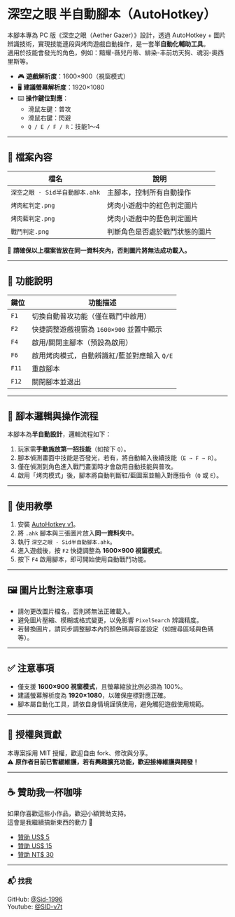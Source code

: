 # 深空之眼 半自動腳本（AutoHotkey）

本腳本專為 PC 版《深空之眼（Aether Gazer）》設計，透過 AutoHotkey + 圖片辨識技術，實現技能連段與烤肉遊戲自動操作，是一套**半自動化輔助工具**。  
適用於技能會發光的角色，例如：黯耀-薇兒丹蒂、緋染-丰前坊天狗、魂羽-奧西里斯等。

- 🎮 **遊戲解析度**：1600×900（視窗模式）  
- 🖥 **建議螢幕解析度**：1920×1080  
- ⌨️ **操作鍵位對應**：
  - 滑鼠左鍵：普攻
  - 滑鼠右鍵：閃避
  - `Q / E / F / R`：技能1～4

---

## 📂 檔案內容

| 檔名                          | 說明                          |
|------------------------------|-------------------------------|
| `深空之眼 - Sid半自動腳本.ahk` | 主腳本，控制所有自動操作        |
| `烤肉紅判定.png`               | 烤肉小遊戲中的紅色判定圖片      |
| `烤肉藍判定.png`               | 烤肉小遊戲中的藍色判定圖片      |
| `戰鬥判定.png`                 | 判斷角色是否處於戰鬥狀態的圖片   |

📌 **請確保以上檔案皆放在同一資料夾內，否則圖片將無法成功載入。**

---

## 🔧 功能說明

| 鍵位   | 功能描述                                        |
|--------|-------------------------------------------------|
| `F1`   | 切換自動普攻功能（僅在戰鬥中啟用）              |
| `F2`   | 快捷調整遊戲視窗為 `1600×900` 並置中顯示        |
| `F4`   | 啟用/關閉主腳本（預設為啟用）                   |
| `F6`   | 啟用烤肉模式，自動辨識紅/藍並對應輸入 `Q/E`     |
| `F11`  | 重啟腳本                                         |
| `F12`  | 關閉腳本並退出                                   |

---

## 🧠 腳本邏輯與操作流程

本腳本為**半自動設計**，邏輯流程如下：

1. 玩家需**手動施放第一招技能**（如按下 `Q`）。
2. 腳本偵測畫面中技能是否發光，若有，將自動輸入後續技能（`E → F → R`）。
3. 僅在偵測到角色進入戰鬥畫面時才會啟用自動技能與普攻。
4. 啟用「烤肉模式」後，腳本將自動判斷紅/藍圖案並輸入對應指令（`Q` 或 `E`）。

---

## 🚀 使用教學

1. 安裝 [AutoHotkey v1](https://www.autohotkey.com/)。
2. 將 `.ahk` 腳本與三張圖片放入**同一資料夾**中。
3. 執行 `深空之眼 - Sid半自動腳本.ahk`。
4. 進入遊戲後，按 `F2` 快捷調整為 **1600×900 視窗模式**。
5. 按下 `F4` 啟用腳本，即可開始使用自動戰鬥功能。

---

## 🖼 圖片比對注意事項

- 請勿更改圖片檔名，否則將無法正確載入。
- 避免圖片壓縮、模糊或格式變更，以免影響 `PixelSearch` 辨識精度。
- 若替換圖片，請同步調整腳本內的顏色碼與容差設定（如搜尋區域與色碼等）。

---

## ✅ 注意事項

- 僅支援 **1600×900 視窗模式**，且螢幕縮放比例必須為 100%。
- 建議螢幕解析度為 **1920×1080**，以確保座標對應正確。
- 腳本屬自動化工具，請依自身情境謹慎使用，避免觸犯遊戲使用規範。

---

## 🙌 授權與貢獻

本專案採用 MIT 授權，歡迎自由 fork、修改與分享。  
⚠️ **原作者目前已暫緩維護，若有興趣擴充功能，歡迎接棒維護與開發！**

---

## ☕ 贊助我一杯咖啡
如果你喜歡這些小作品，歡迎小額贊助支持。  
這會是我繼續搞新東西的動力 💪

- [贊助 US$ 5](https://www.paypal.com/ncp/payment/ARWX3ZS893UKU)  
- [贊助 US$ 15](https://www.paypal.com/ncp/payment/4YCFVARX3ADGW)  
- [贊助 NT$ 30](https://p.ecpay.com.tw/E0E3A)

---

### 📬 找我
GitHub: [@Sid-1996](https://github.com/Sid-1996)  
Youtube: [@SID-v7t](https://www.youtube.com/@SID-v7t)  
